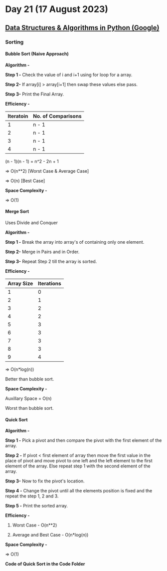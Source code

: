# Day 21 (17 August 2023)

## [Data Structures & Algorithms in Python (Google)](https://learn.udacity.com/courses/ud513)

### Sorting

#### Bubble Sort (Naive Approach)

**Algorithm -**

**Step 1 -** Check the value of i and i+1 using for loop for a array.

**Step 2-** If array[i] > array[i+1] then swap these values else pass.

**Step 3-** Print the Final Array.

**Efficiency -**

| Iteratoin | No. of Comparisons |
| --------- | ------------------ |
| 1         | n - 1              |
| 2         | n - 1              |
| 3         | n - 1              |
| 4         | n - 1              |

(n - 1)(n - 1) = n^2 - 2n + 1

=> O(n\*\*2) [Worst Case & Average Case]

=> O(n) [Best Case]

**Space Complexity -**

=> O(1)

#### Merge Sort

Uses Divide and Conquer

**Algorithm -**

**Step 1 -** Break the array into array's of containing only one element.

**Step 2-** Merge in Pairs and in Order.

**Step 3-** Repeat Step 2 till the array is sorted.

**Efficiency -**

| Array Size | Iterations |
| ---------- | ---------- |
| 1          | 0          |
| 2          | 1          |
| 3          | 2          |
| 4          | 2          |
| 5          | 3          |
| 6          | 3          |
| 7          | 3          |
| 8          | 3          |
| 9          | 4          |

=> O(n\*log(n))

Better than bubble sort.

**Space Complexity -**

Auxillary Space = O(n)

Worst than bubble sort.

#### Quick Sort

**Algorithm -**

**Step 1 -** Pick a pivot and then compare the pivot with the first element of the array.

**Step 2 -** If pivot < first element of array then move the first value in the place of pivot and move pivot to one left and the left element to the first element of the array. Else repeat step 1 with the second element of the array.

**Step 3-** Now to fix the pivot's location.

**Step 4 -** Change the pivot until all the elements position is fixed and the repeat the step 1, 2 and 3.

**Step 5 -** Print the sorted array.

**Efficiency -**

1. Worst Case - O(n\*\*2)

2. Average and Best Case - O(n\*log(n))

**Space Complexity -**

=> O(1)

**Code of Quick Sort in the Code Folder**
